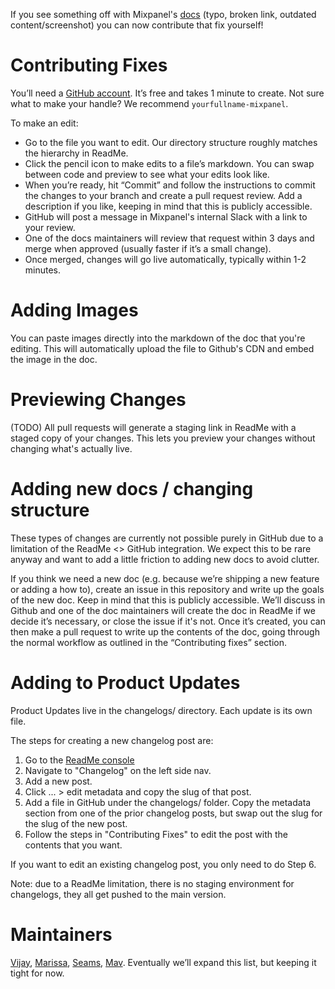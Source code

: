 If you see something off with Mixpanel's [docs](https://developer.mixpanel.com/v3.19) (typo, broken link, outdated content/screenshot) you can now contribute that fix yourself!

# Contributing Fixes
You’ll need a [GitHub account](https://github.com/signup). It’s free and takes 1 minute to create. Not sure what to make your handle? We recommend `yourfullname-mixpanel`. 

To make an edit: 
* Go to the file you want to edit. Our directory structure roughly matches the hierarchy in ReadMe.
* Click the pencil icon to make edits to a file’s markdown. You can swap between code and preview to see what your edits look like.
* When you’re ready, hit “Commit” and follow the instructions to commit the changes to your branch and create a pull request review. Add a description if you like, keeping in mind that this is publicly accessible.
* GitHub will post a message in Mixpanel's internal Slack with a link to your review.
* One of the docs maintainers will review that request within 3 days and merge when approved (usually faster if it’s a small change).
* Once merged, changes will go live automatically, typically within 1-2 minutes.

# Adding Images
You can paste images directly into the markdown of the doc that you're editing. This will automatically upload the file to Github's CDN and embed the image in the doc.

# Previewing Changes
(TODO) All pull requests will generate a staging link in ReadMe with a staged copy of your changes. This lets you preview your changes without changing what's actually live. 

# Adding new docs / changing structure
These types of changes are currently not possible purely in GitHub due to a limitation of the ReadMe <> GitHub integration. We expect this to be rare anyway and want to add a little friction to adding new docs to avoid clutter. 

If you think we need a new doc (e.g. because we’re shipping a new feature or adding a how to), create an issue in this repository and write up the goals of the new doc. Keep in mind that this is publicly accessible. We’ll discuss in Github and one of the doc maintainers will create the doc in ReadMe if we decide it’s necessary, or close the issue if it's not. Once it’s created, you can then make a pull request to write up the contents of the doc, going through the normal workflow as outlined in the “Contributing fixes” section. 

# Adding to Product Updates
Product Updates live in the changelogs/ directory. Each update is its own file.

The steps for creating a new changelog post are:
1. Go to the [ReadMe console](https://dash.readme.com)
2. Navigate to "Changelog" on the left side nav. 
3. Add a new post. 
4. Click ... > edit metadata and copy the slug of that post. 
5. Add a file in GitHub under the changelogs/ folder. Copy the metadata section from one of the prior changelog posts, but swap out the slug for the slug of the new post.
6. Follow the steps in "Contributing Fixes" to edit the post with the contents that you want. 

If you want to edit an existing changelog post, you only need to do Step 6. 

Note: due to a ReadMe limitation, there is no staging environment for changelogs, they all get pushed to the main version.




# Maintainers
[Vijay](https://github.com/ranic), [Marissa](https://github.com/marissakuhrau), [Seams](https://github.com/ryanseams), [Mav](https://github.com/mavlee). Eventually we’ll expand this list, but keeping it tight for now.

